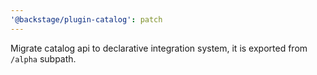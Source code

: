 ```yaml
---
'@backstage/plugin-catalog': patch
---
```


Migrate catalog api to declarative integration system, it is exported from `/alpha` subpath.
